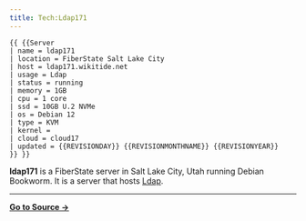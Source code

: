 ```yaml
---
title: Tech:Ldap171
---
```


```
{{ {{Server
| name = ldap171
| location = FiberState Salt Lake City
| host = ldap171.wikitide.net
| usage = Ldap
| status = running
| memory = 1GB
| cpu = 1 core
| ssd = 10GB U.2 NVMe
| os = Debian 12
| type = KVM
| kernel =
| cloud = cloud17
| updated = {{REVISIONDAY}} {{REVISIONMONTHNAME}} {{REVISIONYEAR}}
}} }}
```

**ldap171** is a FiberState server in Salt Lake City, Utah running Debian Bookworm. It is a server that hosts [Ldap](/tech-docs/techldap).

----
**[Go to Source &rarr;](https://meta.miraheze.org/wiki/Tech:Ldap171)**